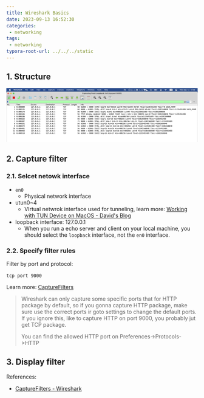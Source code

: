 ```yaml
---
title: Wireshark Basics 
date: 2023-09-13 16:52:30
categories:
 - networking
tags:
 - networking
typora-root-url: ../../../static
---
```


## 1. Structure

![a](/001-wireshark/a.png)

## 2. Capture filter

### 2.1. Selcet netowk interface

- `en0` 
  - Physical network interface
- utun0~4
  - VIrtual netwrok interface used for tunneling, learn more: [Working with TUN Device on MacOS - David's Blog](https://davidzhu.xyz/post/networking/007-tun-device-macos/)
- loopback interface: 127.0.0.1
  - When you run a echo server and client on your local machine, you should select the `loopback` interface, not the `en0` interface. 

### 2.2. Specify filter rules

Filter by port and protocol:

```shell
tcp port 9000
```

Learn more: [CaptureFilters](https://wiki.wireshark.org/CaptureFilters)

> Wireshark can only capture some specific ports that for HTTP package by default, so if you gonna capture HTTP package, make sure use the correct ports ir goto settings to change the default ports. If you ignore this, like to capture HTTP on port 9000, you probably jut get TCP package.  
>
> You can find the allowed HTTP port on Preferences->Protocols->HTTP

## 3. Display filter



References:

- [CaptureFilters - Wireshark](https://wiki.wireshark.org/CaptureFilters)